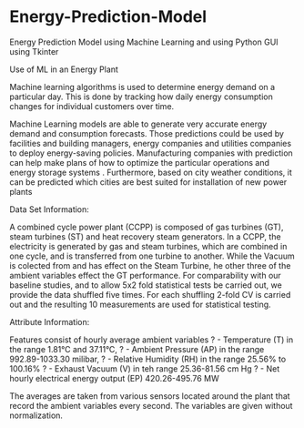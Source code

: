 # Energy-Prediction-Model
Energy Prediction Model using Machine Learning and using Python GUI using Tkinter

Use of ML in an Energy Plant


Machine learning algorithms is used to determine energy demand  on a particular day.
 This is done by tracking how daily energy consumption changes for individual customers over time.

Machine Learning models are able to generate very accurate energy demand and consumption forecasts.
 Those predictions could be used by facilities and building managers, energy companies and utilities companies to deploy energy-saving policies.
 Manufacturing companies with prediction can help make plans of how to optimize the particular operations and energy storage systems
.
Furthermore, based on city weather conditions, it can be predicted which cities are best suited for installation of new power plants



Data Set Information:

A combined cycle power plant (CCPP) is composed of gas turbines
(GT), steam turbines (ST) and heat recovery steam generators. In a
CCPP, the electricity is generated by gas and steam turbines, which
are combined in one cycle, and is transferred from one turbine to
another. While the Vacuum is colected from and has effect on the
Steam Turbine, he other three of the ambient variables effect the GT
performance.
For comparability with our baseline studies, and to allow 5x2 fold
statistical tests be carried out, we provide the data shuffled five times.
For each shuffling 2-fold CV is carried out and the resulting 10
measurements are used for statistical testing.

Attribute Information:

Features consist of hourly average ambient variables
? - Temperature (T) in the range 1.81°C and 37.11°C,
? - Ambient Pressure (AP) in the range 992.89-1033.30 milibar,
? - Relative Humidity (RH) in the range 25.56% to 100.16%
? - Exhaust Vacuum (V) in teh range 25.36-81.56 cm Hg
? - Net hourly electrical energy output (EP) 420.26-495.76 MW

The averages are taken from various sensors located around the plant
that record the ambient variables every second. The variables are
given without normalization.
